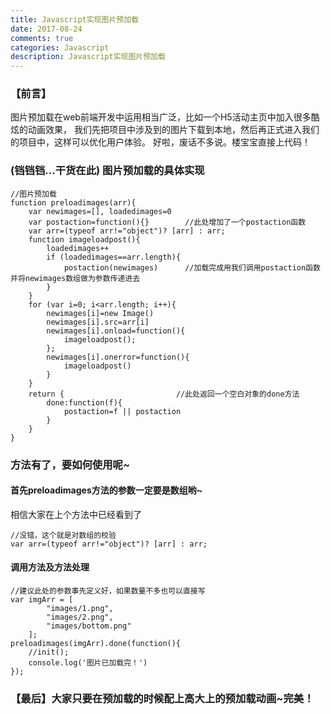 ```yaml
---
title: Javascript实现图片预加载
date: 2017-08-24
comments: true
categories: Javascript
description: Javascript实现图片预加载
---
```


### 【前言】

图片预加载在web前端开发中运用相当广泛，比如一个H5活动主页中加入很多酷炫的动画效果，
我们先把项目中涉及到的图片下载到本地，然后再正式进入我们的项目中，这样可以优化用户体验。
好啦，废话不多说。楼宝宝直接上代码！


### (铛铛铛…干货在此) 图片预加载的具体实现
```
//图片预加载
function preloadimages(arr){
    var newimages=[], loadedimages=0
    var postaction=function(){}        //此处增加了一个postaction函数
    var arr=(typeof arr!="object")? [arr] : arr;
    function imageloadpost(){
        loadedimages++
        if (loadedimages==arr.length){
            postaction(newimages)      //加载完成用我们调用postaction函数并将newimages数组做为参数传递进去
        }
    }
    for (var i=0; i<arr.length; i++){
        newimages[i]=new Image()
        newimages[i].src=arr[i]
        newimages[i].onload=function(){
            imageloadpost();
        };
        newimages[i].onerror=function(){
            imageloadpost()
        }
    }
    return {                         //此处返回一个空白对象的done方法
        done:function(f){
            postaction=f || postaction
        }
    }
}
```

### 方法有了，要如何使用呢~
#### 首先preloadimages方法的参数一定要是数组哟~
相信大家在上个方法中已经看到了
```
//没错，这个就是对数组的校验
var arr=(typeof arr!="object")? [arr] : arr;
```

#### 调用方法及方法处理
```
//建议此处的参数事先定义好，如果数量不多也可以直接写
var imgArr = [
        "images/1.png",
        "images/2.png",
        "images/bottom.png"
    ];
preloadimages(imgArr).done(function(){
    //init();
    console.log('图片已加载完！')
});
```

### 【最后】大家只要在预加载的时候配上高大上的预加载动画~完美！